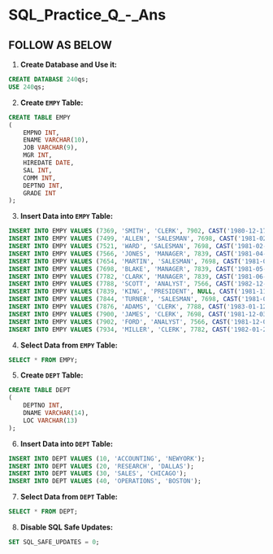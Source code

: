 # SQL_Practice_Q_-_Ans

##  FOLLOW AS BELOW

1. **Create Database and Use it:**
```sql
CREATE DATABASE 240qs;
USE 240qs;
```

2. **Create `EMPY` Table:**
```sql
CREATE TABLE EMPY
(
    EMPNO INT, 
    ENAME VARCHAR(10), 
    JOB VARCHAR(9), 
    MGR INT, 
    HIREDATE DATE, 
    SAL INT, 
    COMM INT, 
    DEPTNO INT, 
    GRADE INT
);
```

3. **Insert Data into `EMPY` Table:**
```sql
INSERT INTO EMPY VALUES (7369, 'SMITH', 'CLERK', 7902, CAST('1980-12-17' AS DATE), 800, NULL, 20, 5);
INSERT INTO EMPY VALUES (7499, 'ALLEN', 'SALESMAN', 7698, CAST('1981-02-20' AS DATE), 2000, 300, 30, 3);
INSERT INTO EMPY VALUES (7521, 'WARD', 'SALESMAN', 7698, CAST('1981-02-22' AS DATE), 1250, 500, 30, 4);
INSERT INTO EMPY VALUES (7566, 'JONES', 'MANAGER', 7839, CAST('1981-04-02' AS DATE), 2975, NULL, 20, 2);
INSERT INTO EMPY VALUES (7654, 'MARTIN', 'SALESMAN', 7698, CAST('1981-09-28' AS DATE), 1250, 1400, 30, 4);
INSERT INTO EMPY VALUES (7698, 'BLAKE', 'MANAGER', 7839, CAST('1981-05-01' AS DATE), 2850, NULL, 30, 2);
INSERT INTO EMPY VALUES (7782, 'CLARK', 'MANAGER', 7839, CAST('1981-06-09' AS DATE), 2450, NULL, 10, 2);
INSERT INTO EMPY VALUES (7788, 'SCOTT', 'ANALYST', 7566, CAST('1982-12-09' AS DATE), 3000, NULL, 20, 1);
INSERT INTO EMPY VALUES (7839, 'KING', 'PRESIDENT', NULL, CAST('1981-11-17' AS DATE), 5000, NULL, 10, 1);
INSERT INTO EMPY VALUES (7844, 'TURNER', 'SALESMAN', 7698, CAST('1981-09-08' AS DATE), 1500, NULL, 30, 3);
INSERT INTO EMPY VALUES (7876, 'ADAMS', 'CLERK', 7788, CAST('1983-01-12' AS DATE), 1100, NULL, 20, 4);
INSERT INTO EMPY VALUES (7900, 'JAMES', 'CLERK', 7698, CAST('1981-12-03' AS DATE), 950, NULL, 30, 5);
INSERT INTO EMPY VALUES (7902, 'FORD', 'ANALYST', 7566, CAST('1981-12-03' AS DATE), 3000, NULL, 20, 1);
INSERT INTO EMPY VALUES (7934, 'MILLER', 'CLERK', 7782, CAST('1982-01-23' AS DATE), 1300, NULL, 10, 3);
```

4. **Select Data from `EMPY` Table:**
```sql
SELECT * FROM EMPY;
```

5. **Create `DEPT` Table:**
```sql
CREATE TABLE DEPT
(
    DEPTNO INT, 
    DNAME VARCHAR(14), 
    LOC VARCHAR(13)
);
```

6. **Insert Data into `DEPT` Table:**
```sql
INSERT INTO DEPT VALUES (10, 'ACCOUNTING', 'NEWYORK');
INSERT INTO DEPT VALUES (20, 'RESEARCH', 'DALLAS');
INSERT INTO DEPT VALUES (30, 'SALES', 'CHICAGO');
INSERT INTO DEPT VALUES (40, 'OPERATIONS', 'BOSTON');
```

7. **Select Data from `DEPT` Table:**
```sql
SELECT * FROM DEPT;
```

8. **Disable SQL Safe Updates:**
```sql
SET SQL_SAFE_UPDATES = 0;
```
